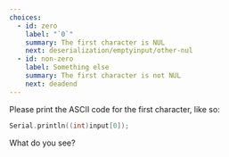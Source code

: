 ```yaml
---
choices:
  - id: zero
    label: "`0`"
    summary: The first character is NUL
    next: deserialization/emptyinput/other-nul
  - id: non-zero
    label: Something else
    summary: The first character is not NUL
    next: deadend
---
```


Please print the ASCII code for the first character, like so:

```c++
Serial.println((int)input[0]);
```

What do you see?